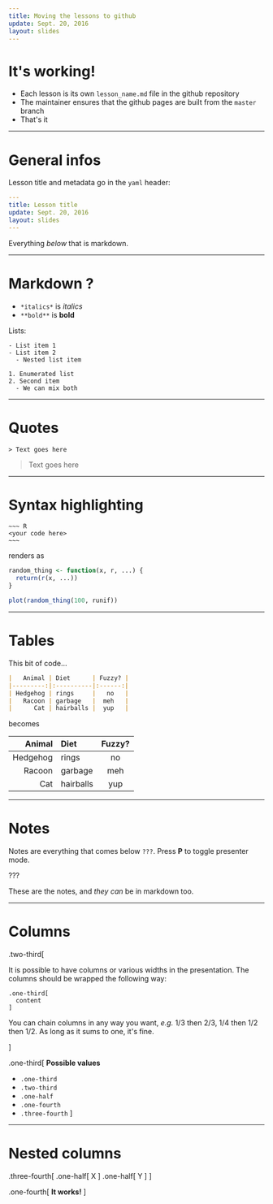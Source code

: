 ```yaml
---
title: Moving the lessons to github
update: Sept. 20, 2016
layout: slides
---
```


# It's working!

- Each lesson is its own `lesson_name.md` file in the github repository
- The maintainer ensures that the github pages are built from the `master` branch
- That's it

---

# General infos

Lesson title and metadata go in the `yaml` header:

~~~ yaml
---
title: Lesson title
update: Sept. 20, 2016
layout: slides
---
~~~

Everything *below* that is markdown.

---

# Markdown ?

- `*italics*` is *italics*
- `**bold**` is **bold**

Lists:

~~~
- List item 1
- List item 2
  - Nested list item

1. Enumerated list
2. Second item
  - We can mix both
~~~

---

# Quotes

~~~
> Text goes here
~~~

> Text goes here

---

# Syntax highlighting

```
~~~ R
<your code here>
~~~
```

renders as

~~~ R
random_thing <- function(x, r, ...) {
  return(r(x, ...))
}

plot(random_thing(100, runif))
~~~

---

# Tables

This bit of code...

~~~ md
|   Animal | Diet      | Fuzzy? |
|---------:|:----------|:------:|
| Hedgehog | rings     |   no   |
|   Racoon | garbage   |  meh   |
|      Cat | hairballs |  yup   |
~~~

becomes

|   Animal | Diet      | Fuzzy? |
|---------:|:----------|:------:|
| Hedgehog | rings     |   no   |
|   Racoon | garbage   |  meh   |
|      Cat | hairballs |  yup   |

---

# Notes

Notes are everything that comes below `???`. Press **P** to toggle presenter
mode.

???

These are the notes, and *they can* be in markdown too.

---

# Columns

.two-third[

It is possible to have columns or various widths in the presentation. The
columns should be wrapped the following way:
~~~
.one-third[
  content
]
~~~

You can chain columns in any way you want, *e.g.* 1/3 then 2/3, 1/4 then 1/2
then 1/2. As long as it sums to one, it's fine.

]

.one-third[
**Possible values**

- `.one-third`
- `.two-third`
- `.one-half`
- `.one-fourth`
- `.three-fourth`
]

---

# Nested columns

.three-fourth[
.one-half[
X
]
.one-half[
Y
]
]

.one-fourth[
**It works!**
]
